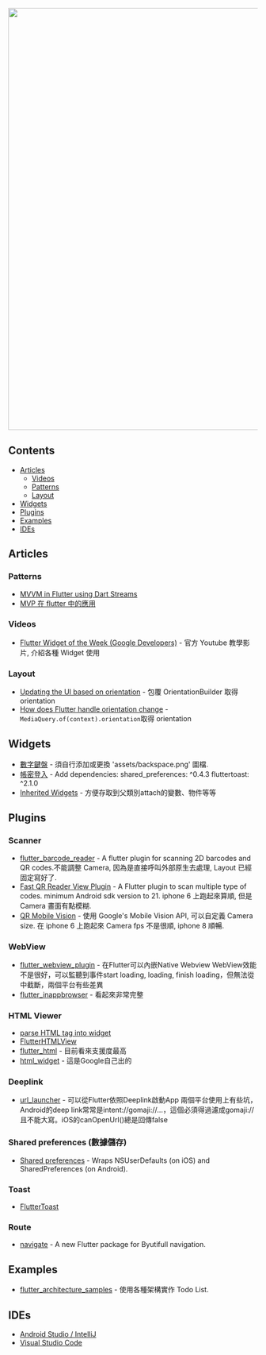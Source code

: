 [<img src="https://cdn-images-1.medium.com/max/1600/0*MXYivtrvfMI2nZXU." align="center" width="850">](http://flutter.io)


## Contents

- [Articles](#articles)
  - [Videos](#videos)
  - [Patterns](#patterns)
  - [Layout](#layout)
- [Widgets](#widgets)
- [Plugins](#plugins)
- [Examples](#examples)
- [IDEs](#ides)

## Articles

### Patterns

- [MVVM in Flutter using Dart Streams](https://quickbirdstudios.com/blog/mvvm-in-flutter/)
- [MVP 在 flutter 中的應用](https://www.jianshu.com/p/7b2d83f8109f)
### Videos

- [Flutter Widget of the Week (Google Developers)](https://www.youtube.com/watch?v=lkF0TQJO0bA&list=PLOU2XLYxmsIL0pH0zWe_ZOHgGhZ7UasUE) - 官方 Youtube 教學影片, 介紹各種 Widget 使用

### Layout
   - [Updating the UI based on orientation](https://flutter.io/docs/cookbook/design/orientation) - 包覆 OrientationBuilder 取得orientation
  - [How does Flutter handle orientation change](https://stackoverflow.com/questions/49663494/how-does-flutter-handle-orientation-change) - ``MediaQuery.of(context).orientation``取得 orientation
  
## Widgets
  - [數字鍵盤](https://gist.github.com/WarrenLin/c5ef2e73ef5265505e427926aaa4e8bc#file-widget_abacus-dart) - 須自行添加或更換 'assets/backspace.png' 圖檔.
  - [帳密登入](https://gist.github.com/WarrenLin/785a98fdad3b15a9567b0df0d00a63ee) - Add dependencies: shared_preferences: ^0.4.3 fluttertoast: ^2.1.0
  - [Inherited Widgets](https://www.youtube.com/watch?v=Zbm3hjPjQMk) - 方便存取到父類別attach的變數、物件等等

## Plugins

### Scanner
- [flutter_barcode_reader](https://github.com/apptreesoftware/flutter_barcode_reader) - 
A flutter plugin for scanning 2D barcodes and QR codes.不能調整 Camera, 因為是直接呼叫外部原生去處理, Layout 已經固定寫好了.
- [Fast QR Reader View Plugin](https://github.com/facundomedica/fast_qr_reader_view) - A Flutter plugin to scan multiple type of codes. minimum Android sdk version to 21. iphone 6 上跑起來算順, 但是 Camera 畫面有點模糊.
- [QR Mobile Vision](https://github.com/rmtmckenzie/flutter_qr_mobile_vision/) - 使用 Google's Mobile Vision API, 可以自定義 Camera size. 在 iphone 6 上跑起來 Camera fps 不是很順, iphone 8 順暢.

### WebView
- [flutter_webview_plugin](https://github.com/fluttercommunity/flutter_webview_plugin) - 在Flutter可以內嵌Native Webview
WebView效能不是很好，可以監聽到事件start loading, loading, finish loading，但無法從中截斷，兩個平台有些差異
- [flutter_inappbrowser](https://github.com/pichillilorenzo/flutter_inappbrowser) - 看起來非常完整

### HTML Viewer
- [parse HTML tag into widget](https://gist.github.com/Katarn/da6c45795247c4e882e337317a1050bd)
- [FlutterHTMLView](https://proandroiddev.com/flutter-render-html-2a51f73f9db)
- [flutter_html](https://github.com/Sub6Resources/flutter_html) - 目前看來支援度最高
- [html_widget](https://github.com/google/flutter.widgets/tree/master/lib/src/html_widget) - 這是Google自己出的

### Deeplink
- [url_launcher](https://github.com/flutter/plugins/tree/master/packages/url_launcher) - 可以從Flutter依照Deeplink啟動App
兩個平台使用上有些坑，Android的deep link常常是intent://gomaji://...，這個必須得過濾成gomaji://且不能大寫。iOS的canOpenUrl()總是回傳false

### Shared preferences (數據儲存)
- [Shared preferences](https://github.com/flutter/plugins/tree/master/packages/shared_preferences) - Wraps NSUserDefaults (on iOS) and SharedPreferences (on Android).

### Toast
- [FlutterToast](https://github.com/PonnamKarthik/FlutterToast)

### Route
- [navigate](https://github.com/ravipatel147/navigate) - A new Flutter package for Byutifull navigation.

## Examples
- [flutter_architecture_samples](https://github.com/brianegan/flutter_architecture_samples) - 使用各種架構實作 Todo List.

## IDEs
- [Android Studio / IntelliJ](https://flutter.io/docs/development/tools/ide/android-studio)
- [Visual Studio Code](https://flutter.io/docs/development/tools/ide/vs-code)
